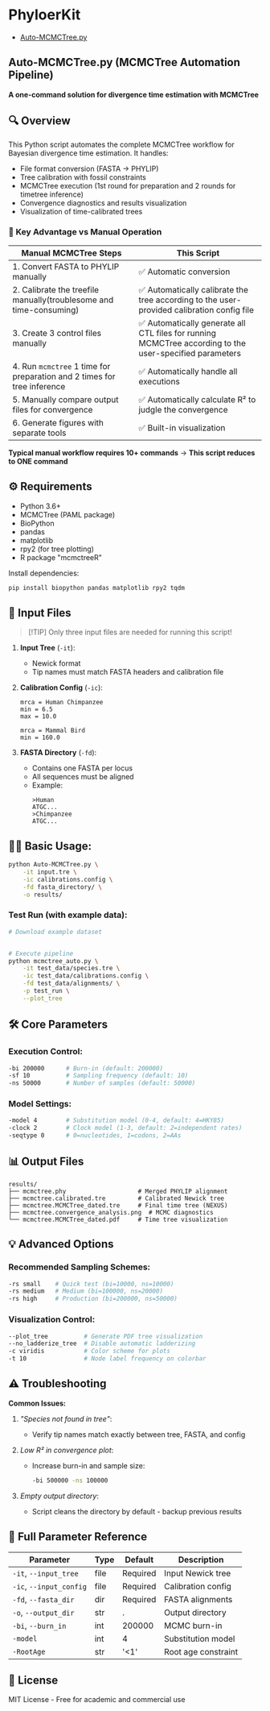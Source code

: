 # PhyloerKit
- [Auto-MCMCTree.py]()

## Auto-MCMCTree.py (MCMCTree Automation Pipeline)
**A one-command solution for divergence time estimation with MCMCTree**

## 🔍 Overview

This Python script automates the complete MCMCTree workflow for Bayesian divergence time estimation. It handles:

- File format conversion (FASTA → PHYLIP)
- Tree calibration with fossil constraints
- MCMCTree execution (1st round for preparation and 2 rounds for timetree inference)
- Convergence diagnostics and results visualization
- Visualization of time-calibrated trees

### 🚀 Key Advantage vs Manual Operation

| Manual MCMCTree Steps | This Script |
|-----------------------|-------------|
| 1. Convert FASTA to PHYLIP manually | ✅ Automatic conversion |
| 2. Calibrate the treefile manually(troublesome and time-consuming) | ✅ Automatically calibrate the tree  according to the user-provided calibration config file |
| 3. Create 3 control files manually | ✅ Automatically generate all CTL files for running MCMCTree according to the user-specified parameters|
| 4. Run `mcmctree` 1 time for preparation and 2 times for tree inference | ✅ Automatically handle all executions |
| 5. Manually compare output files for convergence | ✅ Automatically calculate R² to judgle the convergence |
| 6. Generate figures with separate tools | ✅ Built-in visualization |

**Typical manual workflow requires 10+ commands** → **This script reduces to ONE command**

## ⚙️ Requirements

- Python 3.6+
- MCMCTree (PAML package)
- BioPython
- pandas
- matplotlib
- rpy2 (for tree plotting)
- R package "mcmctreeR"

Install dependencies:
```bash
pip install biopython pandas matplotlib rpy2 tqdm
```

## 📝 Input Files

> [!TIP] Only three input files are needed for running this script!

1. **Input Tree** (`-it`):
   - Newick format
   - Tip names must match FASTA headers and calibration file

2. **Calibration Config** (`-ic`):
   ```text
   mrca = Human Chimpanzee
   min = 6.5
   max = 10.0
   
   mrca = Mammal Bird
   min = 160.0
   ```

3. **FASTA Directory** (`-fd`):
   - Contains one FASTA per locus
   - All sequences must be aligned
   - Example:
     ```
     >Human
     ATGC...
     >Chimpanzee
     ATGC...
     ```


## 🏃‍♂️ Basic Usage:
```bash
python Auto-MCMCTree.py \
    -it input.tre \
    -ic calibrations.config \
    -fd fasta_directory/ \
    -o results/
```

### Test Run (with example data):
```bash
# Download example dataset


# Execute pipeline
python mcmctree_auto.py \
    -it test_data/species.tre \
    -ic test_data/calibrations.config \
    -fd test_data/alignments/ \
    -p test_run \
    --plot_tree
```


## 🛠️ Core Parameters

### Execution Control:
```bash
-bi 200000      # Burn-in (default: 200000)
-sf 10          # Sampling frequency (default: 10)
-ns 50000       # Number of samples (default: 50000)
```

### Model Settings:
```bash
-model 4        # Substitution model (0-4, default: 4=HKY85)
-clock 2        # Clock model (1-3, default: 2=independent rates)
-seqtype 0      # 0=nucleotides, 1=codons, 2=AAs
```

## 📊 Output Files

```
results/
├── mcmctree.phy                    # Merged PHYLIP alignment
├── mcmctree.calibrated.tre         # Calibrated Newick tree
├── mcmctree.MCMCTree_dated.tre     # Final time tree (NEXUS)
├── mcmctree.convergence_analysis.png  # MCMC diagnostics
└── mcmctree.MCMCTree_dated.pdf     # Time tree visualization
```

## 💡 Advanced Options

### Recommended Sampling Schemes:
```bash
-rs small    # Quick test (bi=10000, ns=10000)
-rs medium   # Medium (bi=100000, ns=20000)
-rs high     # Production (bi=200000, ns=50000)
```

### Visualization Control:
```bash
--plot_tree          # Generate PDF tree visualization
--no_ladderize_tree  # Disable automatic ladderizing
-c viridis           # Color scheme for plots
-t 10                # Node label frequency on colorbar
```

## ⚠️ Troubleshooting

**Common Issues:**
1. *"Species not found in tree"*:
   - Verify tip names match exactly between tree, FASTA, and config

2. *Low R² in convergence plot*:
   - Increase burn-in and sample size:
     ```bash
     -bi 500000 -ns 100000
     ```

3. *Empty output directory*:
   - Script cleans the directory by default - backup previous results

## 📜 Full Parameter Reference

| Parameter        | Type  | Default | Description |
|------------------|-------|---------|-------------|
| `-it`, `--input_tree` | file | Required | Input Newick tree |
| `-ic`, `--input_config` | file | Required | Calibration config |
| `-fd`, `--fasta_dir` | dir | Required | FASTA alignments |
| `-o`, `--output_dir` | str | . | Output directory |
| `-bi`, `--burn_in` | int | 200000 | MCMC burn-in |
| `-model` | int | 4 | Substitution model |
| `-RootAge` | str | '<1' | Root age constraint |

## 📄 License

MIT License - Free for academic and commercial use
